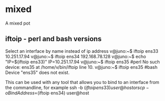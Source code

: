 # mixed
A mixed pot

## iftoip - perl and bash versions
Select an interface by name instead of ip address
    v@juno:~$ iftoip ens33
    10.251.17.94
    v@juno:~$ iftoip ens34
    192.168.78.128
    v@juno:~$ echo "IP=$(iftoip ens33)"
    IP=10.251.17.94
    v@juno:~$ iftoip ens35 #perl
    No such device: ens35 at /home/v/bin/iftoip line 10.
    v@juno:~$ iftoip ens35 #bash
    Device "ens35" does not exist.    

This can be used with any tool that allows you to bind to an interface from the commandline, for example
    ssh -b $(iftoip ens33) user@host
or
    scp -o BindAddress=$(iftoip ens34) user@host
